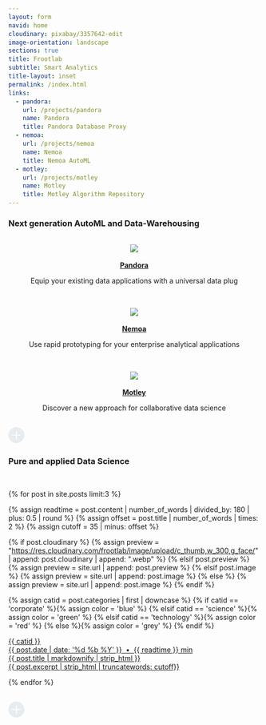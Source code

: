 ```yaml
---
layout: form
navid: home
cloudinary: pixabay/3357642-edit
image-orientation: landscape
sections: true
title: Frootlab
subtitle: Smart Analytics
title-layout: inset
permalink: /index.html
links:
  - pandora:
    url: /projects/pandora
    name: Pandora
    title: Pandora Database Proxy
  - nemoa:
    url: /projects/nemoa
    name: Nemoa
    title: Nemoa AutoML
  - motley:
    url: /projects/motley
    name: Motley
    title: Motley Algorithm Repository
---
```


<section class="dark-grey">
  <h3>Next generation AutoML and Data-Warehousing</h3>
</section>
<section class="white">

<div class="grid">
  <div class="cell" style="text-align: center; padding: 1rem;">
    <img style="height: 180px;" src="https://res.cloudinary.com/frootlab/image/upload/undraw/undraw_server_status_5pbv">
    <p><strong><a href="/projects/pandora">Pandora</a></strong></p>
    <p>
      Equip your existing data applications with a universal data plug
    </p>
  </div>
  <div class="cell" style="text-align: center; padding: 1rem;">
    <img style="height: 180px;" src="https://res.cloudinary.com/frootlab/image/upload/undraw/professor.svg">
    <p><strong><a href="/projects/nemoa">Nemoa</a></strong></p>
    <p>
      Use rapid prototyping for your enterprise analytical applications
    </p>
  </div>
  <div class="cell" style="text-align: center; padding: 1rem;">
    <img style="height: 180px;" src="https://res.cloudinary.com/frootlab/image/upload/undraw/undraw_Data_points_ubvs.svg">
    <p><strong><a href="/projects/motley">Motley</a></strong></p>
    <p>
      Discover a new approach for collaborative data science
    </p>
  </div>
</div>
</section>
<section class="grey">
<a href="/projects"><img src="/images/svg/plus.svg" style="width: 2rem;"></a>
</section>

<section class="dark-grey"><h3>Pure and applied Data Science</h3></section>
<section class="grey">


<div class="grid" style="padding: 1rem 0;">

{% for post in site.posts limit:3 %}

{% assign readtime = post.content | number_of_words | divided_by: 180 | plus: 0.5 | round %}
{% assign offset = post.title | number_of_words | times: 2 %}
{% assign cutoff = 35 | minus: offset %}

{% if post.cloudinary %}
  {% assign preview = "https://res.cloudinary.com/frootlab/image/upload/c_thumb,w_300,g_face/" | append: post.cloudinary | append: ".webp" %}
{% elsif post.preview %}
  {% assign preview = site.url | append: post.preview %}
{% elsif post.image %}
  {% assign preview = site.url | append: post.image %}
{% else %}
  {% assign preview = site.url | append: post.image %}
{% endif %}

{% assign catid = post.categories | first | downcase %}
{% if catid == 'corporate' %}{% assign color = 'blue' %}
{% elsif catid == 'science' %}{% assign color = 'green' %}
{% elsif catid == 'technology' %}{% assign color = 'red' %}
{% else %}{% assign color = 'grey' %}
{% endif %}

<div class="cell">
  <a href="{{ site.url }}{{ post.url }}" title="{{ post.title }}">
  <div class="card">
    <div class="ribbon-box">
      <div class="ribbon-wrapper">
          <div class="{{ color }}-ribbon">{{ catid }}</div>
      </div>
    </div>
    <div class="card-image" style="background-image: url({{ preview }});"></div>
    <div class="card-content">
      <div class="label">{{ post.date | date: '%d %b %Y' }} &nbsp;&bull;&nbsp; {{ readtime }} min</div>
      <div class="card-title">{{ post.title | markdownify | strip_html }}</div>
      <div class="card-text">{{ post.excerpt | strip_html | truncatewords: cutoff}}</div>
    </div>
  </div>
  </a>
</div>

{% endfor %}

</div>

</section>
<section class="grey">
<a href="/blog"><img src="/images/svg/plus.svg" style="width: 2rem;"></a>
</section>
<section></section>
